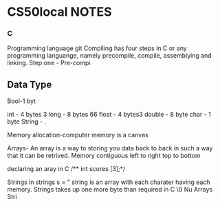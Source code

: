 # CS50local NOTES

### C 
Programming language git
  Compiling has four steps in C or any programming languange, namely precompile, compile, assemblying and linking.
  Step one
    - Pre-compi



## Data Type
Bool-1 byt

int - 4 bytes 3
long - 8 bytes 66
float - 4 bytes3
double - 8 byte
char - 1 byte
String - .

Memory allocation-computer memory is a canvas

Arrays- An array is a way to storing you data back to back in such a way that it can be retrived. Memory contiguous left to right top to bottom

declaring an aray in C
    /** int scores [3];*/

Strings in
strings s = " string is an array with each charater having each memory.
Strings takes up one more byte than required in C \0 Nu
Arrays
Stri
